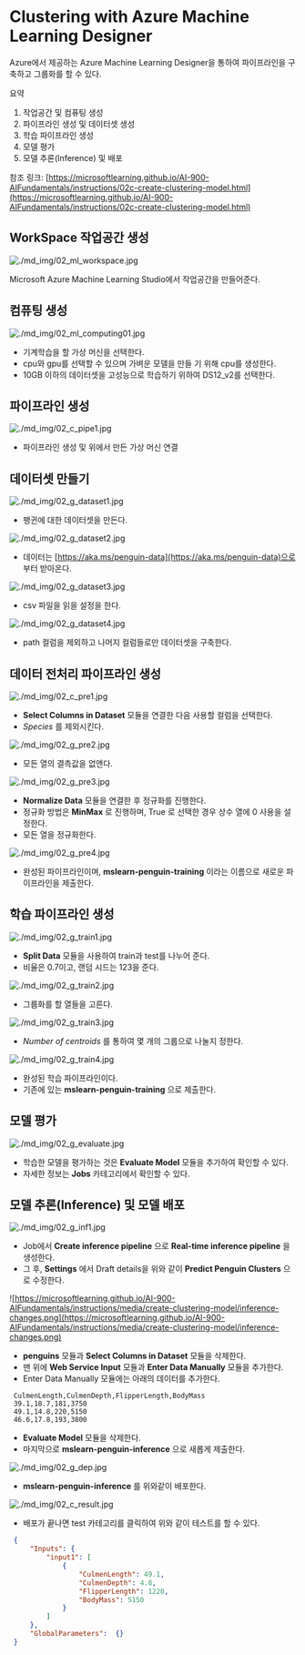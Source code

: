 # Clustering with Azure Machine Learning Designer

Azure에서 제공하는 Azure Machine Learning Designer을 통하여 파이프라인을 구축하고 그룹화를 할 수 있다.

요약
1. 작업공간 및 컴퓨팅 생성
2. 파이프라인 생성 및 데이터셋 생성
3. 학습 파이프라인 생성
4. 모델 평가
5. 모델 추론(Inference) 및 배포

참조 링크: [https://microsoftlearning.github.io/AI-900-AIFundamentals/instructions/02c-create-clustering-model.html](https://microsoftlearning.github.io/AI-900-AIFundamentals/instructions/02c-create-clustering-model.html)

## WorkSpace 작업공간 생성

![./md_img/02_ml_workspace.jpg](./md_img/02_ml_workspace.jpg)

Microsoft Azure Machine Learning Studio에서 작업공간을 만들어준다. 

## 컴퓨팅 생성

![./md_img/02_ml_computing01.jpg](./md_img/02_ml_computing01.jpg)

* 기계학습을 할 가상 머신을 선택한다.
* cpu와 gpu를 선택할 수 있으며 가벼운 모델을 만들 기 위해 cpu를 생성한다.
* 10GB 이하의 데이터셋을 고성능으로 학습하기 위하여 DS12_v2를 선택한다.

## 파이프라인 생성

![./md_img/02_c_pipe1.jpg](./md_img/02_c_pipe1.jpg)

* 파이프라인 생성 및 위에서 만든 가상 머신 연결

## 데이터셋 만들기

![./md_img/02_g_dataset1.jpg](./md_img/02_g_dataset1.jpg)  

* 팽귄에 대한 데이터셋을 만든다.  

![./md_img/02_g_dataset2.jpg](./md_img/02_g_dataset2.jpg)  

* 데이터는 [https://aka.ms/penguin-data](https://aka.ms/penguin-data)으로 부터 받아온다.  

![./md_img/02_g_dataset3.jpg](./md_img/02_g_dataset3.jpg)  

* csv 파일을 읽을 설정을 한다.

![./md_img/02_g_dataset4.jpg](./md_img/02_g_dataset4.jpg)  

* path 컬럼을 제외하고 나머지 컬럼들로만 데이터셋을 구축한다.

## 데이터 전처리 파이프라인 생성

![./md_img/02_c_pre1.jpg](./md_img/02_g_pre1.jpg)  

 * __Select Columns in Dataset__ 모듈을 연결한 다음 사용할 컬럼을 선택한다.  
 * _Species_ 를 제외시킨다.

![./md_img/02_g_pre2.jpg](./md_img/02_g_pre2.jpg)

* 모든 열의 결측값을 없앤다.

![./md_img/02_g_pre3.jpg](./md_img/02_g_pre3.jpg)  

* __Normalize Data__ 모듈을 연결한 후 정규화를 진행한다.
* 정규화 방법은 __MinMax__ 로 진행하며, True 로 선택한 경우 상수 열에 0 사용을 설정한다.
* 모든 열을 정규화한다.

![./md_img/02_g_pre4.jpg](./md_img/02_g_pre4.jpg)  

* 완성된 파이프라인이며, __mslearn-penguin-training__ 이라는 이름으로 새로운 파이프라인을 제출한다.

## 학습 파이프라인 생성

![./md_img/02_g_train1.jpg](./md_img/02_g_train1.jpg)

* __Split Data__ 모듈을 사용하여 train과 test를 나누어 준다.
* 비율은 0.7이고, 랜덤 시드는 123을 준다.

![./md_img/02_g_train2.jpg](./md_img/02_g_train2.jpg)

* 그룹화를 할 열들을 고른다.

![./md_img/02_g_train3.jpg](./md_img/02_g_train3.jpg)  

* _Number of centroids_ 를 통하여 몇 개의 그룹으로 나눌지 정한다.

![./md_img/02_g_train4.jpg](./md_img/02_g_train4.jpg)

* 완성된 학습 파이프라인이다.
* 기존에 있는 __mslearn-penguin-training__ 으로 제출한다.  

## 모델 평가

![./md_img/02_g_evaluate.jpg](./md_img/02_g_evaluate.jpg)

* 학습한 모델을 평가하는 것은 __Evaluate Model__ 모듈을 추가하여 확인할 수 있다.
* 자세한 정보는 __Jobs__ 카테고리에서 확인할 수 있다.

## 모델 추론(Inference) 및 모델 배포

![./md_img/02_g_inf1.jpg](./md_img/02_g_inf1.jpg)

* Job에서 __Create inference pipeline__ 으로 __Real-time inference pipeline__ 을 생성한다.
* 그 후, __Settings__ 에서 Draft details을 위와 같이 __Predict Penguin Clusters__ 으로 수정한다.  

![https://microsoftlearning.github.io/AI-900-AIFundamentals/instructions/media/create-clustering-model/inference-changes.png](https://microsoftlearning.github.io/AI-900-AIFundamentals/instructions/media/create-clustering-model/inference-changes.png)

* __penguins__ 모듈과 __Select Columns in Dataset__ 모듈을 삭제한다.
* 맨 위에 __Web Service Input__ 모듈과 __Enter Data Manually__ 모듈을 추가한다.
* Enter Data Manually 모듈에는 아래의 데이터를 추가한다.  

```
 CulmenLength,CulmenDepth,FlipperLength,BodyMass
 39.1,18.7,181,3750
 49.1,14.8,220,5150
 46.6,17.8,193,3800
```
* __Evaluate Model__ 모듈을 삭제한다.
* 마지막으로 __mslearn-penguin-inference__ 으로 새롭게 제출한다.

![./md_img/02_g_dep.jpg](./md_img/02_g_dep.jpg)  

* __mslearn-penguin-inference__ 를 위와같이 배포한다.  

![./md_img/02_c_result.jpg](./md_img/02_g_result.jpg)

* 배포가 끝나면 test 카테고리를 클릭하여 위와 같이 테스트를 할 수 있다.

```json
 {
     "Inputs": {
         "input1": [
             {
                 "CulmenLength": 49.1,
                 "CulmenDepth": 4.8,
                 "FlipperLength": 1220,
                 "BodyMass": 5150
             }
         ]
     },
     "GlobalParameters":  {}
 }
```

